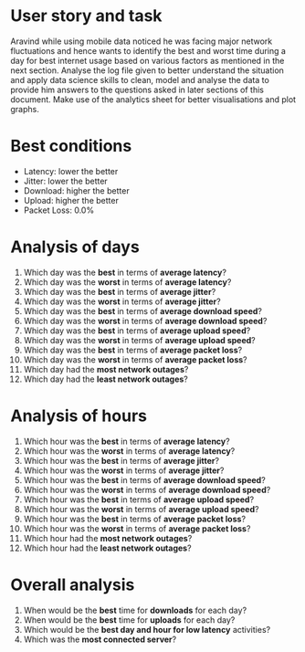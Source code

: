 ﻿# **User story and task**
Aravind while using mobile data noticed he was facing major network fluctuations and hence wants to identify the best and worst time during a day for best internet usage based on various factors as mentioned in the next section. Analyse the log file given to better understand the situation and apply data science skills to clean, model and analyse the data to provide him answers to the questions asked in later sections of this document. Make use of the analytics sheet for better visualisations and plot graphs.
# **Best conditions**
- Latency: lower the better
- Jitter: lower the better
- Download: higher the better
- Upload: higher the better
- Packet Loss: 0.0%
# **Analysis of days**
1. Which day was the **best** in terms of **average latency**?
1. Which day was the **worst** in terms of **average latency**?
1. Which day was the **best** in terms of **average jitter**?
1. Which day was the **worst** in terms of **average jitter**?
1. Which day was the **best** in terms of **average download speed**?
1. Which day was the **worst** in terms of **average download speed**?
1. Which day was the **best** in terms of **average upload speed**?
1. Which day was the **worst** in terms of **average upload speed**?
1. Which day was the **best** in terms of **average packet loss**?
1. Which day was the **worst** in terms of **average packet loss**?
1. Which day had the **most network outages**?
1. Which day had the **least network outages**?
# **Analysis of hours**
1. Which hour was the **best** in terms of **average latency**?
1. Which hour was the **worst** in terms of **average latency**?
1. Which hour was the **best** in terms of **average jitter**?
1. Which hour was the **worst** in terms of **average jitter**?
1. Which hour was the **best** in terms of **average download speed**?
1. Which hour was the **worst** in terms of **average download speed**?
1. Which hour was the **best** in terms of **average upload speed**?
1. Which hour was the **worst** in terms of **average upload speed**?
1. Which hour was the **best** in terms of **average packet loss**?
1. Which hour was the **worst** in terms of **average packet loss**?
1. Which hour had the **most network outages**?
1. Which hour had the **least network outages**?
# **Overall analysis**
1. When would be the **best** time for **downloads** for each day?
1. When would be the **best** time for **uploads** for each day?
1. Which would be the **best day and hour for low latency** activities?
1. Which was the **most connected server**?
